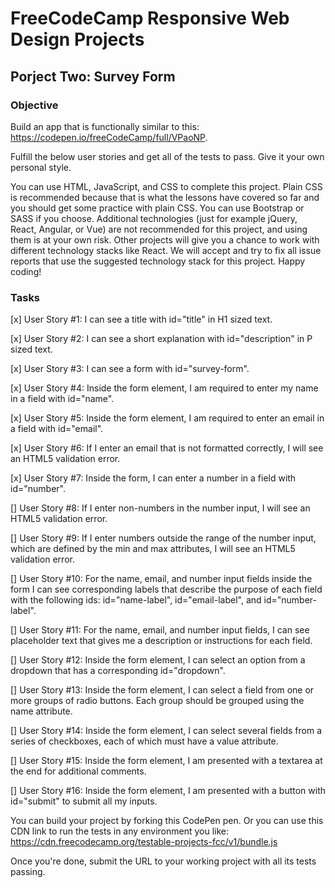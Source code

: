 # FreeCodeCamp Responsive Web Design Projects

## Porject Two: Survey Form 

### Objective
Build an app that is functionally similar to this: https://codepen.io/freeCodeCamp/full/VPaoNP.

Fulfill the below user stories and get all of the tests to pass. Give it your own personal style.

You can use HTML, JavaScript, and CSS to complete this project. Plain CSS is recommended because that is what the lessons have covered so far and you should get some practice with plain CSS. You can use Bootstrap or SASS if you choose. Additional technologies (just for example jQuery, React, Angular, or Vue) are not recommended for this project, and using them is at your own risk. Other projects will give you a chance to work with different technology stacks like React. We will accept and try to fix all issue reports that use the suggested technology stack for this project. Happy coding!

### Tasks

[x] User Story #1: I can see a title with id="title" in H1 sized text.

[x] User Story #2: I can see a short explanation with id="description" in P sized text.

[x] User Story #3: I can see a form with id="survey-form".

[x] User Story #4: Inside the form element, I am required to enter my name in a field with id="name".

[x] User Story #5: Inside the form element, I am required to enter an email in a field with id="email".

[x] User Story #6: If I enter an email that is not formatted correctly, I will see an HTML5 validation error.

[x] User Story #7: Inside the form, I can enter a number in a field with id="number".

[] User Story #8: If I enter non-numbers in the number input, I will see an HTML5 validation error.

[] User Story #9: If I enter numbers outside the range of the number input, which are defined by the min and max attributes, I will see an HTML5 validation error.

[] User Story #10: For the name, email, and number input fields inside the form I can see corresponding labels that describe the purpose of each field with the following ids: id="name-label", id="email-label", and id="number-label".

[] User Story #11: For the name, email, and number input fields, I can see placeholder text that gives me a description or instructions for each field.

[] User Story #12: Inside the form element, I can select an option from a dropdown that has a corresponding id="dropdown".

[] User Story #13: Inside the form element, I can select a field from one or more groups of radio buttons. Each group should be grouped using the name attribute.

[] User Story #14: Inside the form element, I can select several fields from a series of checkboxes, each of which must have a value attribute.

[] User Story #15: Inside the form element, I am presented with a textarea at the end for additional comments.

[] User Story #16: Inside the form element, I am presented with a button with id="submit" to submit all my inputs.


You can build your project by forking this CodePen pen. Or you can use this CDN link to run the tests in any environment you like: https://cdn.freecodecamp.org/testable-projects-fcc/v1/bundle.js

Once you're done, submit the URL to your working project with all its tests passing.